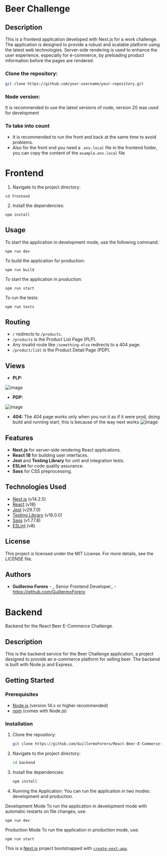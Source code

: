 # Beer Challenge 

## Description
This is a frontend application developed with Next.js for a work challenge. The application is designed to provide a robust and scalable platform using the latest web technologies. Server-side rendering is used to enhance the user experience, especially for e-commerce, by preloading product information before the pages are rendered.
### Clone the repository:
   ```bash
   git clone https://github.com/your-username/your-repository.git
```

### Node version:
It is recommended to use the latest versions of node, version 20 was used for development

### To take into count
- It is recommended to run the front and back at the same time to avoid problems.
- Also for the front end you need a `.env.local` file in the frontend folder, you can copy the content of the `example.env.local` file

# Frontend

 1. Navigate to the project directory: 

 `cd frontend`

 2. Install the dependencies:

`npm install`

## Usage
To start the application in development mode, use the following command:

    npm run dev

To build the application for production:

    npm run build
    
To start the application in production:

    npm run start
To run the tests:

    npm run tests

## Routing
 - `/` redirects to `/products`.
 - `/products` is the Product List Page (PLP).
 - Any invalid route like `/something-else` redirects to a 404 page.
 - `/product/[id]` is the Product Detail Page (PDP).

## Views
- **PLP:**

![image](https://github.com/user-attachments/assets/319992ec-b9fb-4193-8fd4-4fde5c4b6de1)

- **PDP:**

![image](https://github.com/user-attachments/assets/79949605-0b8a-4a84-b279-f826c66f111b)


- **404:**
The 404 page works only when you run it as if it were prod, doing build and running start, this is because of the way next works
![image](https://github.com/user-attachments/assets/954b4fdd-1712-4764-a5a8-f02d8549d9f1)


## Features

-   **Next.js** for server-side rendering React applications.
-   **React 18** for building user interfaces.
-   **Jest** and **Testing Library** for unit and integration tests.
-   **ESLint** for code quality assurance.
-   **Sass** for CSS preprocessing.

## Technologies Used

-   [Next.js](https://nextjs.org/) (v14.2.5)
-   [React](https://reactjs.org/) (v18)
-   [Jest](https://jestjs.io/) (v29.7.0)
-   [Testing Library](https://testing-library.com/) (v16.0.0)
-   [Sass](https://sass-lang.com/) (v1.77.8)
-   [ESLint](https://eslint.org/) (v8)

## License

This project is licensed under the MIT License. For more details, see the LICENSE file.

## Authors

-   **Guillermo Forero** - _ Senior Frontend Developer_ - https://github.com/GuillermoForero

# Backend

Backend for the React Beer E-Commerce Challenge.

## Description

This is the backend service for the Beer Challenge application, a project designed to provide an e-commerce platform for selling beer. The backend is built with Node.js and Express.

## Getting Started

### Prerequisites

- [Node.js](https://nodejs.org/) (version 14.x or higher recommended)
- [npm](https://www.npmjs.com/) (comes with Node.js)

### Installation

1. Clone the repository:

   ```sh
   git clone https://github.com/GuillermoForero/React-Beer-E-Commerce-Challenge/

2. Navigate to the project directory:

   ```sh
   cd backend

3. Install the dependencies:

   ```sh
   npm install

4. Running the Application:
You can run the application in two modes: development and production.

Development Mode
To run the application in development mode with automatic restarts on file changes, use:

 

    npm run dev

Production Mode
To run the application in production mode, use:

    npm run start

This is a [Next.js](https://nextjs.org/) project bootstrapped with [`create-next-app`](https://github.com/vercel/next.js/tree/canary/packages/create-next-app).
